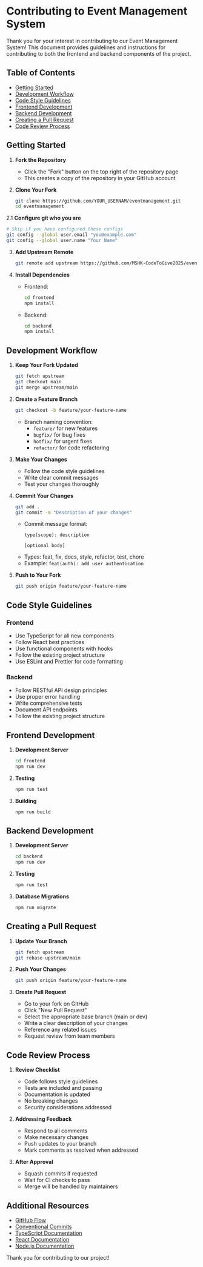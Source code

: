 # Contributing to Event Management System

Thank you for your interest in contributing to our Event Management System! This document provides guidelines and instructions for contributing to both the frontend and backend components of the project.

## Table of Contents
- [Getting Started](#getting-started)
- [Development Workflow](#development-workflow)
- [Code Style Guidelines](#code-style-guidelines)
- [Frontend Development](#frontend-development)
- [Backend Development](#backend-development)
- [Creating a Pull Request](#creating-a-pull-request)
- [Code Review Process](#code-review-process)

## Getting Started

1. **Fork the Repository**
   - Click the "Fork" button on the top right of the repository page
   - This creates a copy of the repository in your GitHub account

2. **Clone Your Fork**
   ```bash
   git clone https://github.com/YOUR_USERNAM/eventmanagement.git
   cd eventmanagement
   ```
2.1 **Configure git who you are**
   ```bash
   # Skip if you have configured these configs
   git config --global user.email "you@example.com"
   git config --global user.name "Your Name"
   ```

3. **Add Upstream Remote**
   ```bash
   git remote add upstream https://github.com/MSHK-CodeToGive2025/eventmanagement.git
   ```

4. **Install Dependencies**
   - Frontend:
     ```bash
     cd frontend
     npm install
     ```
   - Backend:
     ```bash
     cd backend
     npm install
     ```

## Development Workflow

1. **Keep Your Fork Updated**
   ```bash
   git fetch upstream
   git checkout main
   git merge upstream/main
   ```

2. **Create a Feature Branch**
   ```bash
   git checkout -b feature/your-feature-name
   ```
   - Branch naming convention:
     - `feature/` for new features
     - `bugfix/` for bug fixes
     - `hotfix/` for urgent fixes
     - `refactor/` for code refactoring

3. **Make Your Changes**
   - Follow the code style guidelines
   - Write clear commit messages
   - Test your changes thoroughly

4. **Commit Your Changes**
   ```bash
   git add .
   git commit -m "Description of your changes"
   ```
   - Commit message format:
     ```
     type(scope): description
     
     [optional body]
     ```
   - Types: feat, fix, docs, style, refactor, test, chore
   - Example: `feat(auth): add user authentication`

5. **Push to Your Fork**
   ```bash
   git push origin feature/your-feature-name
   ```

## Code Style Guidelines

### Frontend
- Use TypeScript for all new components
- Follow React best practices
- Use functional components with hooks
- Follow the existing project structure
- Use ESLint and Prettier for code formatting

### Backend
- Follow RESTful API design principles
- Use proper error handling
- Write comprehensive tests
- Document API endpoints
- Follow the existing project structure

## Frontend Development

1. **Development Server**
   ```bash
   cd frontend
   npm run dev
   ```

2. **Testing**
   ```bash
   npm run test
   ```

3. **Building**
   ```bash
   npm run build
   ```

## Backend Development

1. **Development Server**
   ```bash
   cd backend
   npm run dev
   ```

2. **Testing**
   ```bash
   npm run test
   ```

3. **Database Migrations**
   ```bash
   npm run migrate
   ```

## Creating a Pull Request

1. **Update Your Branch**
   ```bash
   git fetch upstream
   git rebase upstream/main
   ```

2. **Push Your Changes**
   ```bash
   git push origin feature/your-feature-name
   ```

3. **Create Pull Request**
   - Go to your fork on GitHub
   - Click "New Pull Request"
   - Select the appropriate base branch (main or dev)
   - Write a clear description of your changes
   - Reference any related issues
   - Request review from team members

## Code Review Process

1. **Review Checklist**
   - Code follows style guidelines
   - Tests are included and passing
   - Documentation is updated
   - No breaking changes
   - Security considerations addressed

2. **Addressing Feedback**
   - Respond to all comments
   - Make necessary changes
   - Push updates to your branch
   - Mark comments as resolved when addressed

3. **After Approval**
   - Squash commits if requested
   - Wait for CI checks to pass
   - Merge will be handled by maintainers

## Additional Resources

- [GitHub Flow](https://guides.github.com/introduction/flow/)
- [Conventional Commits](https://www.conventionalcommits.org/)
- [TypeScript Documentation](https://www.typescriptlang.org/docs/)
- [React Documentation](https://reactjs.org/docs/getting-started.html)
- [Node.js Documentation](https://nodejs.org/en/docs/)

Thank you for contributing to our project! 